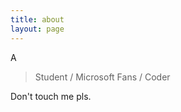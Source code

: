 ```yaml
---
title: about
layout: page
---
```


A 

> Student / Microsoft Fans / Coder

Don't touch me pls.
